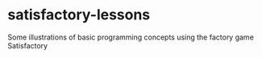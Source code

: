 # satisfactory-lessons
Some illustrations of basic programming concepts using the factory game Satisfactory
